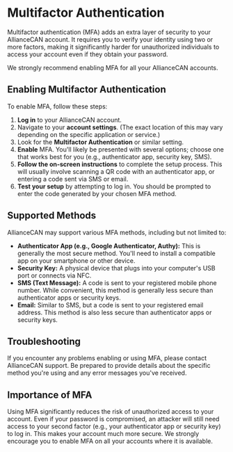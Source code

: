 # Multifactor Authentication

Multifactor authentication (MFA) adds an extra layer of security to your AllianceCAN account.  It requires you to verify your identity using two or more factors, making it significantly harder for unauthorized individuals to access your account even if they obtain your password.

We strongly recommend enabling MFA for all your AllianceCAN accounts.

## Enabling Multifactor Authentication

To enable MFA, follow these steps:

1. **Log in** to your AllianceCAN account.
2. Navigate to your **account settings**.  (The exact location of this may vary depending on the specific application or service.)
3. Look for the **Multifactor Authentication** or similar setting.
4. **Enable** MFA.  You'll likely be presented with several options; choose one that works best for you (e.g., authenticator app, security key, SMS).
5. **Follow the on-screen instructions** to complete the setup process. This will usually involve scanning a QR code with an authenticator app, or entering a code sent via SMS or email.
6. **Test your setup** by attempting to log in. You should be prompted to enter the code generated by your chosen MFA method.

## Supported Methods

AllianceCAN may support various MFA methods, including but not limited to:

* **Authenticator App (e.g., Google Authenticator, Authy):**  This is generally the most secure method.  You'll need to install a compatible app on your smartphone or other device.
* **Security Key:**  A physical device that plugs into your computer's USB port or connects via NFC.
* **SMS (Text Message):**  A code is sent to your registered mobile phone number.  While convenient, this method is generally less secure than authenticator apps or security keys.
* **Email:** Similar to SMS, but a code is sent to your registered email address.  This method is also less secure than authenticator apps or security keys.


## Troubleshooting

If you encounter any problems enabling or using MFA, please contact AllianceCAN support.  Be prepared to provide details about the specific method you're using and any error messages you've received.

## Importance of MFA

Using MFA significantly reduces the risk of unauthorized access to your account.  Even if your password is compromised, an attacker will still need access to your second factor (e.g., your authenticator app or security key) to log in.  This makes your account much more secure.  We strongly encourage you to enable MFA on all your accounts where it is available.
